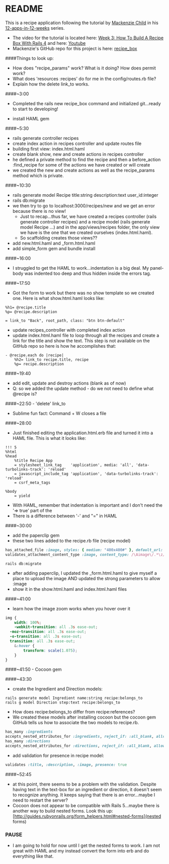 # README

This is a recipe application following the tutorial by [Mackenzie Child](https://mackenziechild.me/) in his
[12-apps-in-12-weeks](https://mackenziechild.me/12-in-12/) series.  
* The video for the tutorial is located here: [Week 3: How To Build A Recipe Box With Rails 4](https://mackenziechild.me/12-in-12/3/) and here: [Youtube](https://www.youtube.com/watch?v=QhdzE1yNs-0&list=PL23ZvcdS3XPLNdRYB_QyomQsShx59tpc-&index=3)
* Mackenzie's GitHub repo for this project is here: [recipe_box](https://github.com/mackenziechild/recipe_box)

####Things to look up:
* How does "recipe_params" work?  What is it doing?  How does permit work?
* What does 'resources :recipes' do for me in the config/routes.rb file?
* Explain how the delete link_to works.

####~3:00
* Completed the rails new recipe_box command and initialized git...ready to start to developing!

* install HAML gem

####~5:30
* rails generate controller recipes
* create index action in recipes controller and update routes file
* building first view: index.html.haml
* create blank show, new and create actions in recipes controller
* he defined a private method to find the recipe and then a before_action :find_recipe for some of the actions we
have created or will create
* we created the new and create actions as well as the recipe_params method which is private.

####~10:30
* rails generate model Recipe title:string description:text user_id:integer
* rails db:migrate
* we then try to go to localhost:3000/recipes/new and we get an error because there is no view!
  * Just to recap...thus far, we have created a recipes controller (rails generate controller recipes) and a recipe
  model (rails generate model Recipe ...) and in the app/views/recipes folder, the only view we have is the one that
  we created ourselves (index.html.haml).
  * So scaffolding creates those views??
* add new.html.haml and _form.html.haml
* add simple_form gem and bundle install

####~16:00
* I struggled to get the HAML to work...indentation is a big deal.  My panel-body was indented too deep and thus hidden
inside the errors tag.

####~17:50
* Got the form to work but there was no show template so we created one.  Here is what show.html.haml looks like:
```haml
%h1= @recipe.title
%p= @recipe.description

= link_to "Back", root_path, class: "btn btn-default"
```
* update recipes_controller with completed index action
* update index.html.haml file to loop through all the recipes and create a link for the title and show the text.  This step 
is not available on the GitHub repo so here is how he accomplishes that:
```haml
- @recipe.each do |recipe|
	%h2= link_to recipe.title, recipe
	%p= recipe.description
```
####~19:40
* add edit, update and destroy actions (blank as of now)
* Q: so we added the update method - do we not need to define what @recipe is?

####~22:50 - 'delete' link_to

* Sublime fun fact: Command + W closes a file

####~28:00
* Just finished editing the application.html.erb file and turned it into a HAML file.  This is what it looks like:
```haml
!!! 5
%html
%head
	%title Recipe App
	= stylesheet_link_tag    'application', media: 'all', 'data-turbolinks-track': 'reload' 
	= javascript_include_tag 'application', 'data-turbolinks-track': 'reload' 
	= csrf_meta_tags

%body
	= yield
```
* With HAML, remember that indentation is important and I don't need the '=> true' part of the
* There is a difference between '-' and "=" in HAML

####~30:00
* add the paperclip gem
* these two lines added to the recipe.rb file (recipe model)
```ruby
has_attached_file :image, styles: { medium: "400x400#" }, default_url: "/images/:style/missing.png"
validates_attachment_content_type :image, content_type: /\Aimage\/.*\z/
```
```shell
rails db:migrate
```
* after adding paperclip, I updated the _form.html.haml to give myself a place to upload the image AND updated
the strong parameters to allow :image 
* show it in the show.html.haml and index.html.haml files

####~41:00
* learn how the image zoom works when you hover over it
```css
img {
	width: 100%;
	-webkit-transition: all .3s ease-out;
  -moz-transition: all .3s ease-out;
  -o-transition: all .3s ease-out;
  transition: all .3s ease-out;
	&:hover {
		transform: scale(1.075);
	}
}
```
####~41:50 - Cocoon gem

####~43:30
* create the Ingredient and Direction models:
```shell
rails generate model Ingredient name:string recipe:belongs_to
rails g model Direction step:text recipe:belongs_to
```
  * How does recipe:belongs_to differ from recipe:references?
* We created these models after installing cocoon but the cocoon gem GitHub tells us how to associate the two models
to recipe.rb.
```ruby
has_many :ingredients
accepts_nested_attributes_for :ingredients, reject_if: :all_blank, allow_destroy: true
has_many :directions
accepts_nested_attributes_for :directions, reject_if: :all_blank, allow_destroy: true
```
* add validation for presence in recipe model:
```ruby
validates :title, :description, :image, presence: true
```

####~52:45 
* at this point, there seems to be a problem with the validation.  Despite having text in the text-box for an 
ingredient or direction, it doesn't seem to recognize anything.  It keeps saying that there is an error...maybe I need
to restart the server?
* Cocoon does not appear to be compatible with Rails 5...maybe there is another way to build nested forms.  Look this up:
[http://guides.rubyonrails.org/form_helpers.html#nested-forms](nested forms)

### PAUSE
* I am going to hold for now until I get the nested forms to work.  I am not great with HAML and my instead convert the 
form into erb and do everything like that.

